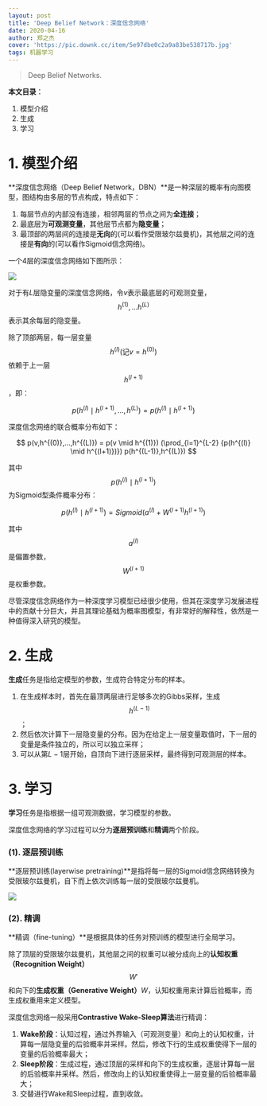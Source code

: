 ```yaml
---
layout: post
title: 'Deep Belief Network：深度信念网络'
date: 2020-04-16
author: 郑之杰
cover: 'https://pic.downk.cc/item/5e97dbe0c2a9a83be538717b.jpg'
tags: 机器学习
---
```


> Deep Belief Networks.

**本文目录**：
1. 模型介绍
2. 生成
3. 学习

# 1. 模型介绍
**深度信念网络（Deep Belief Network，DBN）**是一种深层的概率有向图模型，图结构由多层的节点构成，特点如下：
1. 每层节点的内部没有连接，相邻两层的节点之间为**全连接**；
2. 最底层为**可观测变量**，其他层节点都为**隐变量**；
3. 最顶部的两层间的连接是**无向**的(可以看作受限玻尔兹曼机)，其他层之间的连接是**有向**的(可以看作Sigmoid信念网络)。

一个4层的深度信念网络如下图所示：

![](https://pic.downk.cc/item/5e97d0bec2a9a83be531bd68.jpg)

对于有$L$层隐变量的深度信念网络，令$v$表示最底层的可观测变量，$$h^{(1)},...h^{(L)}$$表示其余每层的隐变量。

除了顶部两层，每一层变量$$h^{(l)}(\text{记}v=h^{(0)})$$依赖于上一层$$h^{(l+1)}$$，即：

$$ p(h^{(l)} \mid h^{(l+1)},...,h^{(L)}) = p(h^{(l)} \mid h^{(l+1)}) $$

深度信念网络的联合概率分布如下：

$$ p(v,h^{(0)},...,h^{(L)}) = p(v \mid h^{(1)}) (\prod_{l=1}^{L-2} {p(h^{(l)} \mid h^{(l+1)})}) p(h^{(L-1)},h^{(L)}) $$

其中$$p(h^{(l)} \mid h^{(l+1)})$$为Sigmoid型条件概率分布：

$$ p(h^{(l)} \mid h^{(l+1)}) = Sigmoid(a^{(l)} + W^{(l+1)}h^{(l+1)}) $$

其中$$a^{(l)}$$是偏置参数，$$W^{(l+1)}$$是权重参数。

尽管深度信念网络作为一种深度学习模型已经很少使用，但其在深度学习发展进程中的贡献十分巨大，并且其理论基础为概率图模型，有非常好的解释性，依然是一种值得深入研究的模型。

# 2. 生成
**生成**任务是指给定模型的参数，生成符合特定分布的样本。

1. 在生成样本时，首先在最顶两层进行足够多次的Gibbs采样，生成$$h^{(L-1)}$$；
2. 然后依次计算下一层隐变量的分布。因为在给定上一层变量取值时，下一层的变量是条件独立的，所以可以独立采样；
3. 可以从第$L-1$层开始，自顶向下进行逐层采样，最终得到可观测层的样本。

# 3. 学习
**学习**任务是指根据一组可观测数据，学习模型的参数。

深度信念网络的学习过程可以分为**逐层预训练**和**精调**两个阶段。

### (1). 逐层预训练
**逐层预训练(layerwise pretraining)**是指将每一层的Sigmoid信念网络转换为受限玻尔兹曼机，自下而上依次训练每一层的受限玻尔兹曼机。

![](https://pic.downk.cc/item/5e97d6fec2a9a83be535646e.jpg)

### (2). 精调
**精调（fine-tuning）**是根据具体的任务对预训练的模型进行全局学习。

除了顶层的受限玻尔兹曼机，其他层之间的权重可以被分成向上的**认知权重（Recognition Weight）**$$W'$$和向下的**生成权重（Generative Weight）**$W$，认知权重用来计算后验概率，而生成权重用来定义模型。

深度信念网络一般采用**Contrastive Wake-Sleep算法**进行精调：
1. **Wake阶段**：认知过程，通过外界输入（可观测变量）和向上的认知权重，计算每一层隐变量的后验概率并采样。然后，修改下行的生成权重使得下一层的变量的后验概率最大；
2. **Sleep阶段**：生成过程，通过顶层的采样和向下的生成权重，逐层计算每一层的后验概率并采样。然后，修改向上的认知权重使得上一层变量的后验概率最大；
3. 交替进行Wake和Sleep过程，直到收敛。
